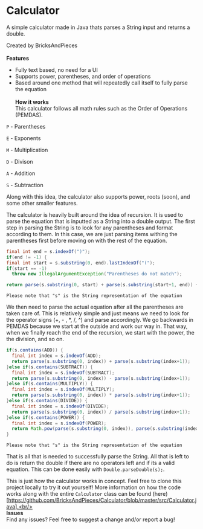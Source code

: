 # Calculator  
A simple calculator made in Java thats parses a String input and returns a double.

Created by BricksAndPieces<br/><br/>
**Features**  
- Fully text based, no need for a UI
- Supports power, parentheses, and order of operations
- Based around one method that will repeatedly call itself to fully parse the equation<br/><br/>
**How it works**  
This calculator follows all math rules such as the Order of Operations (PEMDAS).

`P` - Parentheses

`E` - Exponents

`M` - Multiplication

`D` - Divison

`A` - Addition

`S` - Subtraction

Along with this idea, the calculator also supports power, roots (soon), and some other smaller features.
  

The calculator is heavily built around the idea of recursion. It is used to parse the equation that is inputted as a String into a double output. The first step in parsing the String is to look for any parentheses and format according to them. In this case, we are just parsing items withing the parentheses first before moving on with the rest of the equation.

```java
final int end = s.indexOf(")");
if(end != -1) {
final int start = s.substring(0, end).lastIndexOf("(");
if(start == -1)
  throw new IllegalArgumentException("Parentheses do not match");

return parse(s.substring(0, start) + parse(s.substring(start+1, end)) + s.substring(end+1));
```

`Please note that "s" is the String representation of the equation`

We then need to parse the actual equation after all the parentheses are taken care of. This is relatively simple and just means we need to look for the operator signs (+, - , \*, /, ^) and parse accordingly. We go backwards in PEMDAS because we start at the outside and work our way in. That way, when we finally reach the end of the recursion, we start with the power, the the division, and so on.

```java
if(s.contains(ADD)) {
  final int index = s.indexOf(ADD);
  return parse(s.substring(0, index)) + parse(s.substring(index+1));
}else if(s.contains(SUBTRACT)) {
  final int index = s.indexOf(SUBTRACT);
  return parse(s.substring(0, index)) - parse(s.substring(index+1));
}else if(s.contains(MULTIPLY)) {
  final int index = s.indexOf(MULTIPLY);
  return parse(s.substring(0, index)) * parse(s.substring(index+1));
}else if(s.contains(DIVIDE)) {
  final int index = s.indexOf(DIVIDE);
  return parse(s.substring(0, index)) / parse(s.substring(index+1));
}else if(s.contains(POWER)) {
  final int index = s.indexOf(POWER);
  return Math.pow(parse(s.substring(0, index)), parse(s.substring(index+1)));
}
```

`Please note that "s" is the String representation of the equation`

That is all that is needed to successfully parse the String. All that is left to do is return the double if there are no operators left and if its a valid equation. This can be done easily with `Double.parseDouble(s);`.

This is just how the calculator works in concept. Feel free to clone this project locally to try it out yourself! More information on how the code works along with the entire `Calculator` class can be found (here)[https://github.com/BricksAndPieces/Calculator/blob/master/src/Calculator.java].<br/><br/>
**Issues**  
Find any issues? Feel free to suggest a change and/or report a bug!
